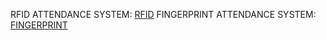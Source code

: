 RFID ATTENDANCE SYSTEM:    [RFID](https://diyprojectslab.com/iot-rfid-attendance-system-based-on-esp8266/#:~:text=This%20is%20the%20diagram%20of,as%20his%2Fher%20going%20Time)
FINGERPRINT ATTENDANCE SYSTEM:      [FINGERPRINT](https://youtu.be/v-t8AFjW08M?si=Tx9ElCsrbOgOA6Oa)
